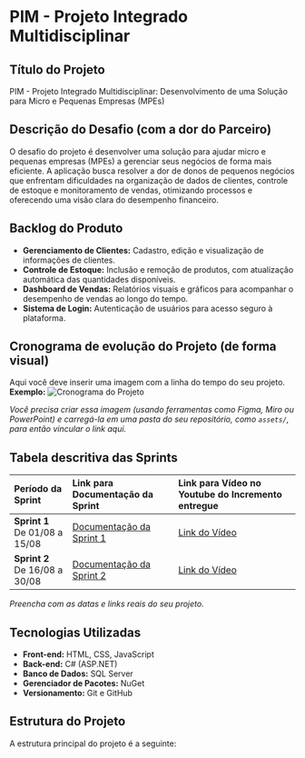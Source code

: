# PIM - Projeto Integrado Multidisciplinar

## Título do Projeto
PIM - Projeto Integrado Multidisciplinar: Desenvolvimento de uma Solução para Micro e Pequenas Empresas (MPEs)

## Descrição do Desafio (com a dor do Parceiro)
O desafio do projeto é desenvolver uma solução para ajudar micro e pequenas empresas (MPEs) a gerenciar seus negócios de forma mais eficiente. A aplicação busca resolver a dor de donos de pequenos negócios que enfrentam dificuldades na organização de dados de clientes, controle de estoque e monitoramento de vendas, otimizando processos e oferecendo uma visão clara do desempenho financeiro.

## Backlog do Produto
* **Gerenciamento de Clientes:** Cadastro, edição e visualização de informações de clientes.
* **Controle de Estoque:** Inclusão e remoção de produtos, com atualização automática das quantidades disponíveis.
* **Dashboard de Vendas:** Relatórios visuais e gráficos para acompanhar o desempenho de vendas ao longo do tempo.
* **Sistema de Login:** Autenticação de usuários para acesso seguro à plataforma.

## Cronograma de evolução do Projeto (de forma visual)
Aqui você deve inserir uma imagem com a linha do tempo do seu projeto.
**Exemplo:**
![Cronograma do Projeto](https://www.exemplo.com/caminho/para/sua/imagem/cronograma.png)

*Você precisa criar essa imagem (usando ferramentas como Figma, Miro ou PowerPoint) e carregá-la em uma pasta do seu repositório, como `assets/`, para então vincular o link aqui.*

## Tabela descritiva das Sprints
| Período da Sprint | Link para Documentação da Sprint | Link para Vídeo no Youtube do Incremento entregue |
| :--- | :--- | :--- |
| **Sprint 1**<br>De 01/08 a 15/08 | [Documentação da Sprint 1](Docs/DoD-e-DoR-Sprint-1.md) | [Link do Vídeo](https://www.youtube.com/link_do_video_aqui) |
| **Sprint 2**<br>De 16/08 a 30/08 | [Documentação da Sprint 2](Docs/DoD-e-DoR-Sprint-2.md) | [Link do Vídeo](https://www.youtube.com/link_do_video_aqui) |

*Preencha com as datas e links reais do seu projeto.*

## Tecnologias Utilizadas
* **Front-end:** HTML, CSS, JavaScript
* **Back-end:** C# (ASP.NET)
* **Banco de Dados:** SQL Server
* **Gerenciador de Pacotes:** NuGet
* **Versionamento:** Git e GitHub

## Estrutura do Projeto
A estrutura principal do projeto é a seguinte:
